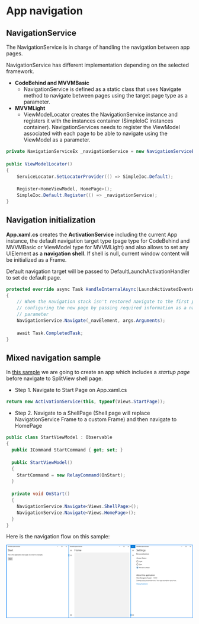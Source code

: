 # App navigation

## NavigationService
The NavigationService is in charge of handling the navigation between app pages.

NavigationService has different implementation depending on the selected framework.
- **CodeBehind and MVVMBasic**
  - NavigationService is defined as a static class that uses Navigate method to navigate between pages using the target page type as a parameter.
- **MVVMLight**
  - ViewModelLocator creates the NavigationService instance and registers it with the instances container (SimpleIoC instances container). NavigationServices needs to register the ViewModel associated with each page to be able to navigate using the ViewModel as a parameter.

```csharp
private NavigationServiceEx _navigationService = new NavigationServiceEx();

public ViewModelLocator()
{
    ServiceLocator.SetLocatorProvider(() => SimpleIoc.Default);

    Register<HomeViewModel, HomePage>();
    SimpleIoc.Default.Register(() => _navigationService);
}
```

## Navigation initialization
**App.xaml.cs** creates the **ActivationService** including the current App instance, the default navigation target type (page type for CodeBehind and MVVMBasic or ViewModel type for MVVMLight) and also allows to set any UIElement as a **navigation shell**. If shell is null, current window content will be initialized as a Frame.

Default navigation target will be passed to DefaultLaunchActivationHandler to set de default page.

```csharp
protected override async Task HandleInternalAsync(LaunchActivatedEventArgs args)
{
    // When the navigation stack isn't restored navigate to the first page,
    // configuring the new page by passing required information as a navigation
    // parameter
    NavigationService.Navigate(_navElement, args.Arguments);

    await Task.CompletedTask;
}
```

## Mixed navigation sample
In [this sample](../samples/navigation/MixedNavigationSample) we are going to create an app which includes a _startup page_ before navigate to SplitView shell page.

- Step 1. Navigate to Start Page on App.xaml.cs
```csharp
return new ActivationService(this, typeof(Views.StartPage));
```
- Step 2. Navigate to a ShellPage (Shell page will replace NavigationService Frame to a custom Frame) and then navigate to HomePage
```csharp
public class StartViewModel : Observable
{
  public ICommand StartCommand { get; set; }

  public StartViewModel()
  {
    StartCommand = new RelayCommand(OnStart);    
  }

  private void OnStart()
  {
    NavigationService.Navigate<Views.ShellPage>();
    NavigationService.Navigate<Views.HomePage>();
  }
}
```

Here is the navigation flow on this sample:

![Mixed navigation sample](resources/navigation/MixedNavigationSample.png)